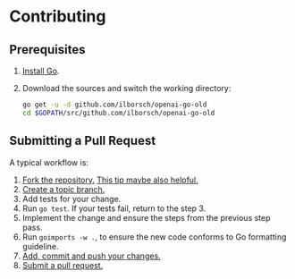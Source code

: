 # Contributing

## Prerequisites

1. [Install Go][go-install].
2. Download the sources and switch the working directory:

    ```bash
    go get -u -d github.com/ilborsch/openai-go-old
    cd $GOPATH/src/github.com/ilborsch/openai-go-old
    ```

## Submitting a Pull Request

A typical workflow is:

1. [Fork the repository.][fork] [This tip maybe also helpful.][go-fork-tip]
2. [Create a topic branch.][branch]
3. Add tests for your change.
4. Run `go test`. If your tests fail, return to the step 3.
5. Implement the change and ensure the steps from the previous step pass.
6. Run `goimports -w .`, to ensure the new code conforms to Go formatting guideline.
7. [Add, commit and push your changes.][git-help]
8. [Submit a pull request.][pull-req]

[go-install]: https://golang.org/doc/install
[go-fork-tip]: http://blog.campoy.cat/2014/03/github-and-go-forking-pull-requests-and.html
[fork]: https://help.github.com/articles/fork-a-repo
[branch]: http://learn.github.com/p/branching.html
[git-help]: https://guides.github.com
[pull-req]: https://help.github.com/articles/using-pull-requests

